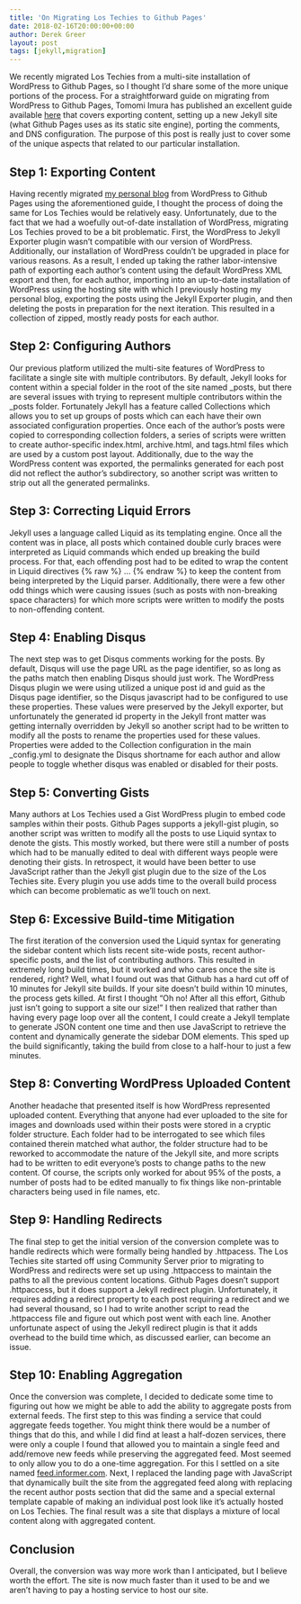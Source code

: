 ```yaml
---
title: 'On Migrating Los Techies to Github Pages'
date: 2018-02-16T20:00:00+00:00
author: Derek Greer
layout: post
tags: [jekyll,migration]
---
```

We recently migrated Los Techies from a multi-site installation of WordPress to Github Pages, so I thought I’d share some of the more unique portions of the process.  For a straightforward guide on migrating from WordPress to Github Pages, Tomomi Imura has published an excellent guide available <a href="https://girliemac.com/blog/2013/12/27/wordpress-to-jekyll/">here</a> that covers exporting content, setting up a new Jekyll site (what Github Pages uses as its static site engine), porting the comments, and DNS configuration.  The purpose of this post is really just to cover some of the unique aspects that related to our particular installation.

## Step 1: Exporting Content
Having recently migrated <a href="http://aspiringcraftsman.com">my personal blog</a> from WordPress to Github Pages using the aforementioned guide, I thought the process of doing the same for Los Techies would be relatively easy.  Unfortunately, due to the fact that we had a woefully out-of-date installation of WordPress, migrating Los Techies proved to be a bit problematic.  First, the WordPress to Jekyll Exporter plugin wasn’t compatible with our version of WordPress.  Additionally, our installation of WordPress couldn’t be upgraded in place for various reasons.  As a result, I ended up taking the rather labor-intensive path of exporting each author’s content using the default WordPress XML export and then, for each author, importing into an up-to-date installation of WordPress using the hosting site with which I previously hosting my personal blog, exporting the posts using the Jekyll Exporter plugin, and then deleting the posts in preparation for the next iteration.  This resulted in a collection of zipped, mostly ready posts for each author.

## Step 2: Configuring Authors
Our previous platform utilized the multi-site features of WordPress to facilitate a single site with multiple contributors.  By default, Jekyll looks for content within a special folder in the root of the site named _posts, but there are several issues with trying to represent multiple contributors within the _posts folder.  Fortunately Jekyll has a feature called Collections which allows you to set up groups of posts which can each have their own associated configuration properties.  Once each of the author’s posts were copied to  corresponding collection folders, a series of scripts were written to create author-specific index.html, archive.html, and tags.html files which are used by a custom post layout.  Additionally, due to the way the WordPress content was exported, the permalinks generated for each post did not reflect the author’s subdirectory, so another script was written to strip out all the generated permalinks.

## Step 3: Correcting Liquid Errors
Jekyll uses a language called Liquid as its templating engine.  Once all the content was in place, all posts which contained double curly braces were interpreted as Liquid commands which ended up breaking the build process.  For that, each offending post had to be edited to wrap the content in Liquid directives  &#123;% raw %&#125; …   &#123;% endraw %&#125; to keep the content from being interpreted by the Liquid parser.  Additionally, there were a few other odd things which were causing issues (such as posts with non-breaking space characters) for which more scripts were written to modify the posts to non-offending content.

## Step 4: Enabling Disqus
The next step was to get Disqus comments working for the posts.  By default, Disqus will use the page URL as the page identifier, so as long as the paths match then enabling Disqus should just work.  The WordPress Disqus plugin we were using utilized a unique post id and guid as the Disqus page identifier, so the Disqus javascript had to be configured to use these properties.  These values were preserved by the Jekyll exporter, but unfortunately the generated id property in the Jekyll front matter was getting internally overridden by Jekyll so another script had to be written to modify all the posts to rename the properties used for these values.  Properties were added to the Collection configuration in the main _config.yml to designate the Disqus shortname for each author and allow people to toggle whether disqus was enabled or disabled for their posts.

## Step 5: Converting Gists
Many authors at Los Techies used a Gist WordPress plugin to embed code samples within their posts.  Github Pages supports a jekyll-gist plugin, so another script was written to modify all the posts to use Liquid syntax to denote the gists.  This mostly worked, but there were still a number of posts which had to be manually edited to deal with different ways people were denoting their gists.  In retrospect, it would have been better to use JavaScript rather than the Jekyll gist plugin due to the size of the Los Techies site.  Every plugin you use adds time to the overall build process which can become problematic as we’ll touch on next.

## Step 6: Excessive Build-time Mitigation
The first iteration of the conversion used the Liquid syntax for generating the sidebar content which lists recent site-wide posts, recent author-specific posts, and the list of contributing authors.  This resulted in extremely long build times, but it worked and who cares once the site is rendered, right?  Well, what I found out was that Github has a hard cut off of 10 minutes for Jekyll site builds.  If your site doesn’t build within 10 minutes, the process gets killed.  At first I thought “Oh no!  After all this effort, Github just isn’t going to support a site our size!”  I then realized that rather than having every page loop over all the content, I could create a Jekyll template to generate JSON content one time and then use JavaScript to retrieve the content and dynamically generate the sidebar DOM elements.  This sped up the build significantly, taking the build from close to a half-hour to just a few minutes.

## Step 8: Converting WordPress Uploaded Content
Another headache that presented itself is how WordPress represented uploaded content.  Everything that anyone had ever uploaded to the site for images and downloads used within their posts were stored in a cryptic folder structure.  Each folder had to be interrogated to see which files contained therein matched what author, the folder structure had to be reworked to accommodate the nature of the Jekyll site, and more scripts had to be written to edit everyone’s posts to change paths to the new content.  Of course, the scripts only worked for about 95% of the posts, a number of posts had to be edited manually to fix things like non-printable characters being used in file names, etc.

## Step 9: Handling Redirects
The final step to get the initial version of the conversion complete was to handle redirects which were formally being handled by .httpacess.  The Los Techies site started off using Community Server prior to migrating to WordPress and redirects were set up using .httpaccess to maintain the paths to all the previous content locations.  Github Pages doesn’t support .httpaccess, but it does support a Jekyll redirect plugin.  Unfortunately, it requires adding a redirect property to each post requiring a redirect and we had several thousand, so I had to write another script to read the .httpaccess file and figure out which post went with each line.  Another unfortunate aspect of using the Jekyll redirect plugin is that it adds overhead to the build time which, as discussed earlier, can become an issue.

## Step 10: Enabling Aggregation
Once the conversion was complete, I decided to dedicate some time to figuring out how we might be able to add the ability to aggregate posts from external feeds.  The first step to this was finding a service that could aggregate feeds together.  You might think there would be a number of things that do this, and while I did find at least a half-dozen services, there were only a couple I found that allowed you to maintain a single feed and add/remove new feeds while preserving the aggregated feed.  Most seemed to only allow you to do a one-time aggregation.  For this I settled on a site named <a href="http://feed.informer.com">feed.informer.com</a>.  Next, I replaced the landing page with JavaScript that dynamically built the site from the aggregated feed along with replacing the recent author posts section that did the same and a special external template capable of making an individual post look like it’s actually hosted on Los Techies.  The final result was a site that displays a mixture of local content along with aggregated content.

## Conclusion
Overall, the conversion was way more work than I anticipated, but I believe worth the effort.  The site is now much faster than it used to be and we aren’t having to pay a hosting service to host our site.




